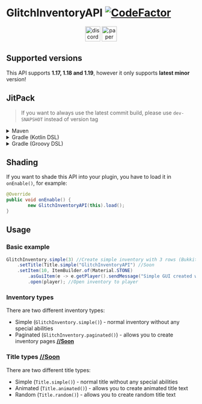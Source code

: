 # GlitchInventoryAPI [![CodeFactor](https://www.codefactor.io/repository/github/gliczdev/glitchinventoryapi/badge)](#)
<div align="center">
<a href="https://discord.gg/ZRuaXh3P63"><img alt="discord-plural" height="40" src="https://cdn.jsdelivr.net/npm/@intergrav/devins-badges@3/assets/compact/social/discord-plural_46h.png"></a>
<a href="#"><img alt="paper" height="40" src="https://cdn.jsdelivr.net/npm/@intergrav/devins-badges@3/assets/compact/supported/paper_46h.png"></a>
</div>

## Supported versions
This API supports **1.17, 1.18 and 1.19**, however it only supports **latest minor** version!

## JitPack
> If you want to always use the latest commit build, please use `dev-SNAPSHOT` instead of version tag
<details><summary>Maven</summary>
<p>

Repository
```xaml
<repository>
	<id>jitpack.io</id>
	<url>https://jitpack.io</url>
</repository>
```
Dependency
```xaml
<dependency>
	<groupId>com.github.GliczDev</groupId>
	<artifactId>GlitchInventoryAPI</artifactId>
	<version>TAG</version>
</dependency>
```
</p>
</details>
<details><summary>Gradle (Kotlin DSL)</summary>
<p>

Repository
```gradle
repositories {
	maven("https://jitpack.io")
}
```
Dependency
```gradle
dependencies {
	implementation("com.github.GliczDev:GlitchInventoryAPI:TAG")
}
```
</p>
</details>
<details><summary>Gradle (Groovy DSL)</summary>
<p>

Repository
```gradle
repositories {
	maven { url 'https://jitpack.io' }
}
```
Dependency
```gradle
dependencies {
	implementation 'com.github.GliczDev:GlitchInventoryAPI:TAG'
}
```
</p>
</details>


## Shading
If you want to shade this API into your plugin, you have to load it in `onEnable()`, for example:
```java
@Override
public void onEnable() {
        new GlitchInventoryAPI(this).load();
}
```

## Usage
### Basic example
```java
GlitchInventory.simple(3) //Create simple inventory with 3 rows (Bukkit InventoryType can be also used)
	.setTitle(Title.simple("GlitchInventoryAPI") //Soon
	.setItem(10, ItemBuilder.of(Material.STONE) 
		.asGuiItem(e -> e.getPlayer().sendMessage("Simple GUI created with GlitchInventoryAPI!"))) //Set slot to stone item with click action
        .open(player); //Open inventory to player
```
### Inventory types
There are two different inventory types:
- Simple (`GlitchInventory.simple()`) - normal inventory without any special abilities
- Paginated (`GlitchInventory.paginated()`) - allows you to create inventory pages <ins>**//Soon**</ins>

### Title types <ins>**//Soon**</ins>
There are two different title types:
- Simple (`Title.simple()`) - normal title without any special abilities
- Animated (`Title.animated()`) - allows you to create animated title text
- Random (`Title.random()`) - allows you to create random title text
